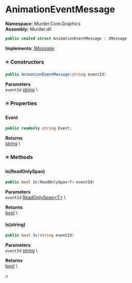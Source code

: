 # AnimationEventMessage

**Namespace:** Murder.Core.Graphics \
**Assembly:** Murder.dll

```csharp
public sealed struct AnimationEventMessage : IMessage
```

**Implements:** _[IMessage](../../../Bang/Components/IMessage.html)_

### ⭐ Constructors
```csharp
public AnimationEventMessage(string eventId)
```

**Parameters** \
`eventId` [string](https://learn.microsoft.com/en-us/dotnet/api/System.String?view=net-7.0) \

### ⭐ Properties
#### Event
```csharp
public readonly string Event;
```

**Returns** \
[string](https://learn.microsoft.com/en-us/dotnet/api/System.String?view=net-7.0) \
### ⭐ Methods
#### Is(ReadOnlySpan<T>)
```csharp
public bool Is(ReadOnlySpan<T> eventId)
```

**Parameters** \
`eventId` [ReadOnlySpan\<T\>](https://learn.microsoft.com/en-us/dotnet/api/System.ReadOnlySpan-1?view=net-7.0) \

**Returns** \
[bool](https://learn.microsoft.com/en-us/dotnet/api/System.Boolean?view=net-7.0) \

#### Is(string)
```csharp
public bool Is(string eventId)
```

**Parameters** \
`eventId` [string](https://learn.microsoft.com/en-us/dotnet/api/System.String?view=net-7.0) \

**Returns** \
[bool](https://learn.microsoft.com/en-us/dotnet/api/System.Boolean?view=net-7.0) \



⚡